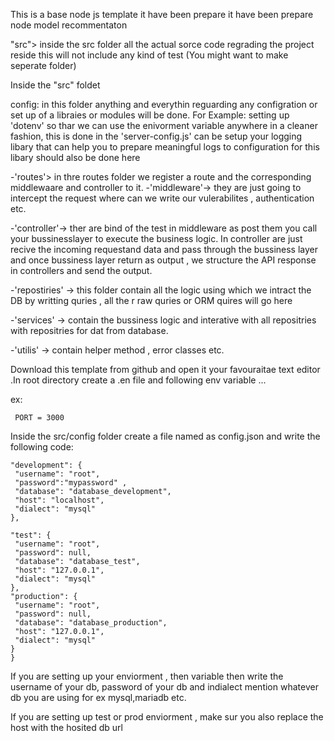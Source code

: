 This is a base  node js template it have been prepare  it have been prepare node model recommentaton


"src">  inside the  src folder all the actual  sorce code regrading  the project reside this will not include  any kind of test (You might want to make seperate folder)

Inside the "src" foldet

config: in this folder anything and  everythin reguarding any configration  or set up of a libraies  or modules will be done.
For Example: setting up  'dotenv' so thar we can use the enivorment variable  anywhere in a  cleaner fashion, this is done in the  'server-config.js'  can be setup your logging  libary that can help you to prepare meaningful logs to configuration for this libary should also be done here

-'routes'>  in thre routes folder we register  a  route  and the  corresponding   middlewaare and controller to it.
-'middleware'-> they are just going  to intercept  the request  where can we write  our vulerabilites , authentication etc.

-'controller'-> ther are bind  of the test in middleware as post them you call your bussinesslayer  to execute the business  logic.
In controller  are just recive the  incoming requestand data  and pass through the bussiness layer  and once bussiness layer return  as output , we structure  the API  response in controllers and send the output.

-'repostiries' -> this folder  contain  all the  logic using which  we intract the  DB by writting  quries , all   the r raw  quries  or ORM  quires will go  here

-'services' ->  contain the bussiness  logic and interative with all repositries with  repositries  for dat  from database.

-'utilis' -> contain  helper method , error classes etc.


 
 Download  this template from github  and open  it your  favouraitae  text editor .In root directory create  a .en file  and following  env variable
 ...

 ex:
  ```
   PORT = 3000
   ```
   Inside the src/config folder  create a file named as config.json and write the following code:

   ```{
  "development": {
    "username": "root",
    "password":"mypassword" ,
    "database": "database_development",
    "host": "localhost",
    "dialect": "mysql"
  },

  "test": {
    "username": "root",
    "password": null,
    "database": "database_test",
    "host": "127.0.0.1", 
    "dialect": "mysql"
  },
  "production": {
    "username": "root",
    "password": null,
    "database": "database_production",
    "host": "127.0.0.1",
    "dialect": "mysql"
  }
}
```
 If you are setting up  your enviorment , then variable then write the username of  your db, password of your db  and indialect mention  whatever  db you are using  for  ex mysql,mariadb etc.


 If  you are  setting  up  test  or prod  enviorment , make   sur you  also replace  the host with the hosited db url